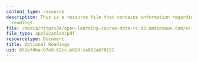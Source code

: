 ```yaml
---
content_type: resource
description: This is a resource file that contains information regarding optional
  readings.
file: /media/https%3A/open-learning-course-data-rc.s3.amazonaws.com/ec-s01-internet-technology-in-local-and-global-communities-spring-2005-summer-2005/651ef4ba67e862ccb02dca862ab70151_MITEC_S01S05_optional_read.pdf
file_type: application/pdf
resourcetype: Document
title: Optional Readings
uid: 651ef4ba-67e8-62cc-b02d-ca862ab70151
---
```

